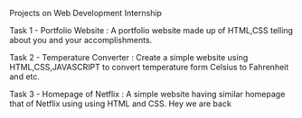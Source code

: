 Projects on Web Development Internship

Task 1 - Portfolio Website : A portfolio website made up of HTML,CSS telling about you and your accomplishments.

Task 2 - Temperature Converter : Create a simple website using HTML,CSS,JAVASCRIPT to convert temperature form Celsius to Fahrenheit and etc.

Task 3 - Homepage of Netflix : A simple website having similar homepage that of Netflix using using HTML and CSS.
Hey we are back
